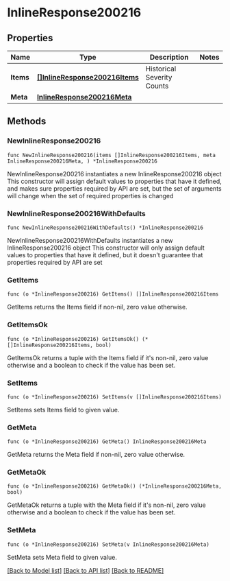# InlineResponse200216

## Properties

Name | Type | Description | Notes
------------ | ------------- | ------------- | -------------
**Items** | [**[]InlineResponse200216Items**](InlineResponse200216Items.md) | Historical Severity Counts | 
**Meta** | [**InlineResponse200216Meta**](InlineResponse200216Meta.md) |  | 

## Methods

### NewInlineResponse200216

`func NewInlineResponse200216(items []InlineResponse200216Items, meta InlineResponse200216Meta, ) *InlineResponse200216`

NewInlineResponse200216 instantiates a new InlineResponse200216 object
This constructor will assign default values to properties that have it defined,
and makes sure properties required by API are set, but the set of arguments
will change when the set of required properties is changed

### NewInlineResponse200216WithDefaults

`func NewInlineResponse200216WithDefaults() *InlineResponse200216`

NewInlineResponse200216WithDefaults instantiates a new InlineResponse200216 object
This constructor will only assign default values to properties that have it defined,
but it doesn't guarantee that properties required by API are set

### GetItems

`func (o *InlineResponse200216) GetItems() []InlineResponse200216Items`

GetItems returns the Items field if non-nil, zero value otherwise.

### GetItemsOk

`func (o *InlineResponse200216) GetItemsOk() (*[]InlineResponse200216Items, bool)`

GetItemsOk returns a tuple with the Items field if it's non-nil, zero value otherwise
and a boolean to check if the value has been set.

### SetItems

`func (o *InlineResponse200216) SetItems(v []InlineResponse200216Items)`

SetItems sets Items field to given value.


### GetMeta

`func (o *InlineResponse200216) GetMeta() InlineResponse200216Meta`

GetMeta returns the Meta field if non-nil, zero value otherwise.

### GetMetaOk

`func (o *InlineResponse200216) GetMetaOk() (*InlineResponse200216Meta, bool)`

GetMetaOk returns a tuple with the Meta field if it's non-nil, zero value otherwise
and a boolean to check if the value has been set.

### SetMeta

`func (o *InlineResponse200216) SetMeta(v InlineResponse200216Meta)`

SetMeta sets Meta field to given value.



[[Back to Model list]](../README.md#documentation-for-models) [[Back to API list]](../README.md#documentation-for-api-endpoints) [[Back to README]](../README.md)


